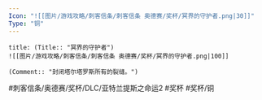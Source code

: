 ```yaml
---
Icon: "![[图片/游戏攻略/刺客信条/刺客信条 奥德赛/奖杯/冥界的守护者.png|30]]"
Type: "铜"
---
```

```ad-common-bronze-trophy
title: (Title:: "冥界的守护者")
![[图片/游戏攻略/刺客信条/刺客信条 奥德赛/奖杯/冥界的守护者.png|100]]

(Comment:: "封闭塔尔塔罗斯所有的裂缝。")
```

#刺客信条/奥德赛/奖杯/DLC/亚特兰提斯之命运2 #奖杯 #奖杯/铜
